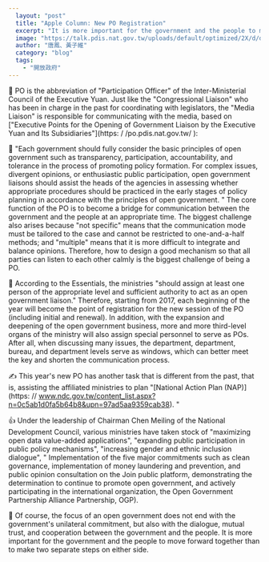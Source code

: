 ```yaml
---
  layout: "post"
  title: "Apple Column: New PO Registration"
  excerpt: "It is more important for the government and the people to move forward together than to make two separate steps on either side."
  image: "https://talk.pdis.nat.gov.tw/uploads/default/optimized/2X/d/dc785f09fe2ae0b5b49e8a4efcbb870737b435b0_2_1380x500.jpeg"
  author: "唐鳳、黃子維"
  category: "blog"
  tags: 
    - "開放政府"
---
```



 🙋 PO is the abbreviation of "Participation Officer" of the Inter-Ministerial Council of the Executive Yuan. Just like the "Congressional Liaison" who has been in charge in the past for coordinating with legislators, the "Media Liaison" is responsible for communicating with the media, based on ["Executive Points for the Opening of Government Liaison by the Executive Yuan and Its Subsidiaries"](https: / /po.pdis.nat.gov.tw/ 
): 

 📲 "Each government should fully consider the basic principles of open government such as transparency, participation, accountability, and tolerance in the process of promoting policy formation. For complex issues, divergent opinions, or enthusiastic public participation, open government liaisons should assist the heads of the agencies in assessing whether appropriate procedures should be practiced in the early stages of policy planning in accordance with the principles of open government. " The core function of the PO is to become a bridge for communication between the government and the people at an appropriate time. The biggest challenge also arises because "not specific" means that the communication mode must be tailored to the case and cannot be restricted to one-and-a-half methods; and "multiple" means that it is more difficult to integrate and balance opinions. Therefore, how to design a good mechanism so that all parties can listen to each other calmly is the biggest challenge of being a PO. 

 📅 According to the Essentials, the ministries "should assign at least one person of the appropriate level and sufficient authority to act as an open government liaison." Therefore, starting from 2017, each beginning of the year will become the point of registration for the new session of the PO (including initial and renewal). In addition, with the expansion and deepening of the open government business, more and more third-level organs of the ministry will also assign special personnel to serve as POs. After all, when discussing many issues, the department, department, bureau, and department levels serve as windows, which can better meet the key and shorten the communication process. 

 ✍️ This year's new PO has another task that is different from the past, that is, assisting the affiliated ministries to plan "[National Action Plan (NAP)](https: // www.ndc.gov.tw/content_list.aspx?n=0c5ab1d0fa5b64b8&upn=97ad5aa9359cab38). " 

 👍 Under the leadership of Chairman Chen Meiling of the National Development Council, various ministries have taken stock of "maximizing open data value-added applications", "expanding public participation in public policy mechanisms", "increasing gender and ethnic inclusion dialogue", " Implementation of the five major commitments such as clean governance, implementation of money laundering and prevention, and public opinion consultation on the Join public platform, demonstrating the determination to continue to promote open government, and actively participating in the international organization, the Open Government Partnership Alliance Partnership, OGP). 

 🚸 Of course, the focus of an open government does not end with the government's unilateral commitment, but also with the dialogue, mutual trust, and cooperation between the government and the people. It is more important for the government and the people to move forward together than to make two separate steps on either side. 
